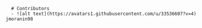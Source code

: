 
      # Contributors
      - ![alt text](https://avatars1.githubusercontent.com/u/33536607?v=4) jmoranin98

    